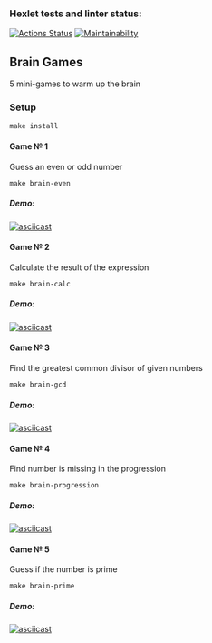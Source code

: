 ### Hexlet tests and linter status:
[![Actions Status](https://github.com/artprograms/php-project-45/actions/workflows/hexlet-check.yml/badge.svg)](https://github.com/artprograms/php-project-45/actions) [![Maintainability](https://api.codeclimate.com/v1/badges/fa6ec91d1c4464df267e/maintainability)](https://codeclimate.com/github/artengin/php-project-45/maintainability)

## Brain Games
5 mini-games to warm up the brain

### Setup
```
make install
```

#### Game № 1
Guess an even or odd number

```
make brain-even
```

##### Demo:
[![asciicast](https://asciinema.org/a/9Lo9HS4n3rASFIcn3KtviL1XZ.svg)](https://asciinema.org/a/9Lo9HS4n3rASFIcn3KtviL1XZ)


#### Game № 2
Calculate the result of the expression

```
make brain-calc
```

##### Demo:
[![asciicast](https://asciinema.org/a/OjDGQEMWiuXKudbgE5pLXhoVP.svg)](https://asciinema.org/a/OjDGQEMWiuXKudbgE5pLXhoVP)


#### Game № 3
Find the greatest common divisor of given numbers

```
make brain-gcd
```

##### Demo:
[![asciicast](https://asciinema.org/a/ACXbWx9BdiZrloI2CmZ7Wm43o.svg)](https://asciinema.org/a/ACXbWx9BdiZrloI2CmZ7Wm43o)


#### Game № 4
Find number is missing in the progression

```
make brain-progression
```

##### Demo:
[![asciicast](https://asciinema.org/a/OcVy0XDZ6lvlbme4tXF1XRuKf.svg)](https://asciinema.org/a/OcVy0XDZ6lvlbme4tXF1XRuKf)


#### Game № 5
Guess if the number is prime

```
make brain-prime
```

##### Demo:
[![asciicast](https://asciinema.org/a/Jzt4JD5xyf4BQXy0CFkNqYR3Q.svg)](https://asciinema.org/a/Jzt4JD5xyf4BQXy0CFkNqYR3Q)